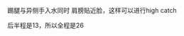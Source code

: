 踢腿与异侧手入水同时
肩膀贴近脸，这样可以进行high catch

后半程是13，所以全程是26

[1]: https://www.youtube.com/watch?v=wvVZZy-8fv4&t=15m25s